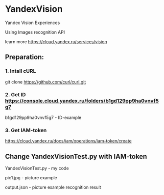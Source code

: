 # YandexVision
Yandex Vision Experiences

Using Images recognition API

learn more https://cloud.yandex.ru/services/vision

## Preparation:
### 1. Intall  cURL 
git clone https://github.com/curl/curl.git
### 2. Get ID https://console.cloud.yandex.ru/folders/b1gd129pp9ha0vnvf5g7
b1gd129pp9ha0vnvf5g7 - ID-example
### 3. Get IAM-token 
https://cloud.yandex.ru/docs/iam/operations/iam-token/create

## Change YandexVisionTest.py with IAM-token
YandexVisionTest.py - my code

pic1.jpg - picture example

output.json - picture example recognition result
